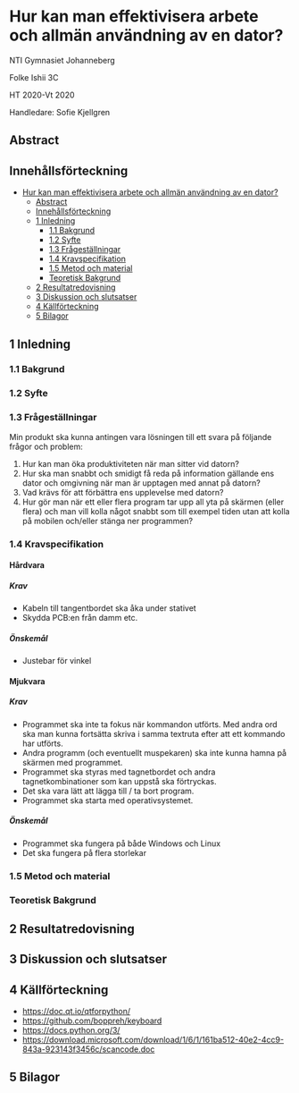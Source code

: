 # Hur kan man effektivisera arbete och allmän användning av en dator?

NTI Gymnasiet Johanneberg

Folke Ishii 3C

HT 2020-Vt 2020

Handledare: Sofie Kjellgren

## Abstract

## Innehållsförteckning

- [Hur kan man effektivisera arbete och allmän användning av en dator?](#hur-kan-man-effektivisera-arbete-och-allmän-användning-av-en-dator?)
  * [Abstract](#abstract)
  * [Innehållsförteckning](#innehållsförteckning)
  * [1 Inledning](#1-inledning)
    + [1.1 Bakgrund](#11-bakgrund)
    + [1.2 Syfte](#12-syfte)
    + [1.3 Frågeställningar](#13-frågeställningar)
    + [1.4 Kravspecifikation](#14-kravspecifikation)
    + [1.5 Metod och material](#15-metod-och-material)
    + [Teoretisk Bakgrund](#teoretisk-bakgrund)
  * [2 Resultatredovisning](#2-resultatredovisning)
  * [3 Diskussion och slutsatser](#3-diskussion-och-slutsatser)
  * [4 Källförteckning](#4-källförteckning)
  * [5 Bilagor](#5-bilagor)


## 1 Inledning

### 1.1 Bakgrund

### 1.2 Syfte

### 1.3 Frågeställningar

Min produkt ska kunna antingen vara lösningen till ett svara på följande frågor och problem:

1. Hur kan man öka produktiviteten när man sitter vid datorn?
2. Hur ska man snabbt och smidigt få reda på information gällande ens dator och omgivning när man är upptagen med annat på datorn?
3. Vad krävs för att förbättra ens upplevelse med datorn?
4. Hur gör man när ett eller flera program tar upp all yta på skärmen (eller flera) och man vill kolla något snabbt som till exempel tiden utan att kolla på mobilen och/eller stänga ner programmen?


### 1.4 Kravspecifikation

#### Hårdvara

##### Krav

* Kabeln till tangentbordet ska åka under stativet
* Skydda PCB:en från damm etc.

##### Önskemål

* Justebar för vinkel

#### Mjukvara

##### Krav

* Programmet ska inte ta fokus när kommandon utförts. Med andra ord ska man kunna fortsätta skriva i samma textruta efter att ett kommando har utförts.
* Andra programm (och eventuellt muspekaren) ska inte kunna hamna på skärmen med programmet.
* Programmet ska styras med tagnetbordet och andra tagnetkombinationer som kan uppstå ska förtryckas.
* Det ska vara lätt att lägga till / ta bort program.
* Programmet ska starta med operativsystemet.

##### Önskemål

* Programmet ska fungera på både Windows och Linux
* Det ska fungera på flera storlekar

### 1.5 Metod och material

### Teoretisk Bakgrund

## 2 Resultatredovisning

## 3 Diskussion och slutsatser

## 4 Källförteckning

* https://doc.qt.io/qtforpython/
* https://github.com/boppreh/keyboard
* https://docs.python.org/3/
* https://download.microsoft.com/download/1/6/1/161ba512-40e2-4cc9-843a-923143f3456c/scancode.doc

## 5 Bilagor